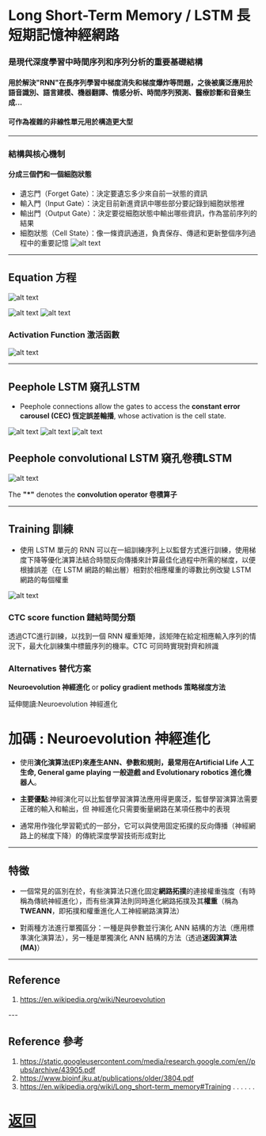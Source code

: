 # Long Short-Term Memory / LSTM 長短期記憶神經網路

### 是現代深度學習中時間序列和序列分析的重要基礎結構

#### 用於解決"RNN"在長序列學習中梯度消失和梯度爆炸等問題，之後被廣泛應用於語音識別、語言建模、機器翻譯、情感分析、時間序列預測、醫療診斷和音樂生成...
#### 可作為複雜的非線性單元用於構造更大型

---

### 結構與核心機制
#### 分成三個們和一個細胞狀態
  - 遺忘門（Forget Gate）：決定要遺忘多少來自前一狀態的資訊
  - 輸入門（Input Gate）：決定目前新進資訊中哪些部分要記錄到細胞狀態裡
  - 輸出門（Output Gate）：決定要從細胞狀態中輸出哪些資訊，作為當前序列的結果
  - 細胞狀態（Cell State）：像一條資訊通道，負責保存、傳遞和更新整個序列過程中的重要記憶
  ![alt text](./LSTM_Gates.png)

---

## Equation 方程
![alt text](./LSTM_equation.png)


![alt text](./LSTM_variable.png)
![alt text](./LSTM_Gates_annotation.png)

### Activation Function 激活函數
![alt text](./LSTM_AF.png)

---

## Peephole LSTM 窺孔LSTM
- Peephole connections allow the gates to access the **constant error carousel (CEC) 恆定誤差輪播**, whose activation is the cell state.

![alt text](./P_LSTM_equation.png)
![alt text](./P_LATM_Gates.png)
![alt text](./P_LSTM_Gates_annotation.png)

## Peephole convolutional LSTM 窺孔卷積LSTM
![alt text](./PcLSTM.png)

The **"*"** denotes the **convolution operator 卷積算子**

---

## Training 訓練
- 使用 LSTM 單元的 RNN 可以在一組訓練序列上以監督方式進行訓練，使用梯度下降等優化演算法結合時間反向傳播來計算最佳化過程中所需的梯度，以便根據誤差（在 LSTM 網路的輸出層）相對於相應權重的導數比例改變 LSTM 網路的每個權重

![alt text](./Training_annotation.png)

### CTC score function 鏈結時間分類

透過CTC進行訓練，以找到一個 RNN 權重矩陣，該矩陣在給定相應輸入序列的情況下，最大化訓練集中標籤序列的機率。CTC 可同時實現對齊和辨識

### Alternatives 替代方案
**Neuroevolution 神經進化** or **policy gradient methods 策略梯度方法**

<detail>
<summary> 延伸閱讀:Neuroevolution 神經進化 </summary>

# 加碼 : Neuroevolution 神經進化
- 使用**演化演算法(EP)**來產生ANN、參數和規則，最常用在**Artificial Life 人工生命, General game playing 一般遊戲 and Evolutionary robotics 進化機器人**。

- **主要優點**:神經演化可以比監督學習演算法應用得更廣泛，監督學習演算法需要正確的輸入和輸出，但 神經進化只​​需要衡量網路在某項任務中的表現

- 通常用作強化學習範式的一部分，它可以與使用固定拓撲的反向傳播（神經網路上的梯度下降）的傳統深度學習技術形成對比

---

## 特徵
- 一個常見的區別在於，有些演算法只進化固定**網路拓撲**的連接權重強度（有時稱為傳統神經進化），而有些演算法則同時進化網路拓撲及其**權重**（稱為 **TWEANN**，即拓撲和權重進化人工神經網路演算法）

- 對兩種方法進行單獨區分：一種是與參數並行演化 ANN 結構的方法（應用標準演化演算法），另一種是單獨演化 ANN 結構的方法（透過**迷因演算法(MA)**）

---
## Reference
1. https://en.wikipedia.org/wiki/Neuroevolution

</details>
---

## Reference 參考
1. https://static.googleusercontent.com/media/research.google.com/en//pubs/archive/43905.pdf
2. https://www.bioinf.jku.at/publications/older/3804.pdf
3. https://en.wikipedia.org/wiki/Long_short-term_memory#Training
.
.
.
.
.
.

# [返回](../main.md)